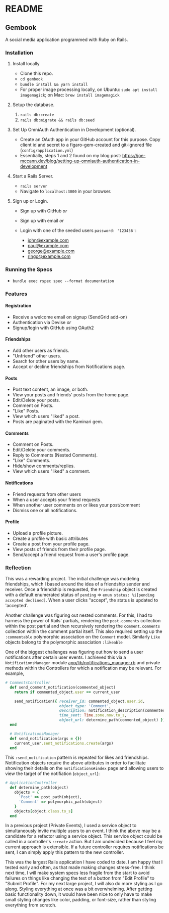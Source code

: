 # README

## Gembook

A social media application programmed with Ruby on Rails.

### Installation

1. Install locally

    - Clone this repo.
    - `cd gembook`
    - `bundle install && yarn install`
    -  For proper image processing locally, on Ubuntu: `sudo apt install imagemagick`; on Mac: `brew install imagemagick`

  1. Setup the database.
      1. `rails db:create`
      2. `rails db:migrate && rails db:seed`

2. Set Up OmniAuth Authentication in Development (optional).
    - Create an OAuth app in your GitHub account for this purpose. Copy client id and secret to a figaro-gem-created and git-ignored file (`config/application.yml`)
    - Essentially, steps 1 and 2 found on my blog post: https://joe-mccann.dev/blog/setting-up-omniauth-authentication-in-development 

3. Start a Rails Server.

    - `rails server`
    - Navigate to `localhost:3000` in your browser.

4. Sign up or Login.

    - Sign up with GitHub _or_
    - Sign up with email _or_
    - Login with one of the seeded users `password: '123456'`:

        - john@example.com
        - paul@example.com
        - george@example.com
        - ringo@example.com

### Running the Specs

- `bundle exec rspec spec --format documentation`

### Features

#### Registration

- Receive a welcome email on signup (SendGrid add-on)
- Authentication via Devise _or_
- Signup/login with GitHub using OAuth2

#### Friendships

- Add other users as friends.
- "Unfriend" other users.
- Search for other users by name.
- Accept or decline friendships from Notifications page.

#### Posts

- Post text content, an image, or both.
- View your posts and friends' posts from the home page.
- Edit/Delete your posts.
- Comment on Posts.
- "Like" Posts.
- View which users "liked" a post.
- Posts are paginated with the Kaminari gem.

#### Comments

- Comment on Posts.
- Edit/Delete your comments.
- Reply to Comments (Nested Comments).
- "Like" Comments.
- Hide/show comments/replies.
- View which users "liked" a comment.

#### Notifications

- Friend requests from other users
- When a user accepts your friend requests
- When another user comments on or likes your post/comment
- Dismiss one or all notifications.

#### Profile

- Upload a profile picture.
- Create a profile with basic attributes
- Create a post from your profile page.
- View posts of friends from their profile page.
- Send/accept a friend request from a user's profile page.


### Reflection

This was a rewarding project. The initial challenge was modeling friendships, which I based around the idea of a friendship sender and receiver. Once a friendship is requested, the `Friendship` object is created with a default enumerated status of `pending` => `enum status: %i[pending accepted declined]`. When a user clicks "accept", the status is updated to 'accepted'.

Another challenge was figuring out nested comments. For this, I had to harness the power of Rails' partials, rendering the `post.comments` collection within the post partial and then recursively rendering the `comment.comments` collection within the comment partial itself. This also required setting up the `:commentable` polymorphic association on the `Comment` model. Similarly `Like` objects belong to the polymorphic association `:likeable`

One of the biggest challenges was figuring out how to send a user notifications after certain user events. I achieved this via a `NotificationsManager` module [app/lib/notifications_manager.rb](app/lib/notifications_manager.rb) and private methods within the Controllers for which a notification may be relevant. For example,

```ruby
# CommentsController
  def send_comment_notification(commented_object)
    return if commented_object.user == current_user

    send_notification({ receiver_id: commented_object.user.id,
                        object_type: 'Comment',
                        description: notification_description(commented_object),
                        time_sent: Time.zone.now.to_s,
                        object_url: determine_path(commented_object) })
  end

  # NotificationsManager
  def send_notification(args = {})
    current_user.sent_notifications.create(args)
  end
```

This `:send_notification` pattern is repeated for likes and friendships. Notification objects require the above attributes in order to facilitate showing their details on the `notifications#index` page and allowing users to view the target of the notifiation (`object_url`):

```ruby
# ApplicationController
  def determine_path(object)
    objects = {
      'Post' => post_path(object),
      'Comment' => polymorphic_path(object)
    }
    objects[object.class.to_s]
  end
```

In a previous project (Private Events), I used a service object to simultaneously invite multiple users to an event. I think the above may be a candidate for a refactor using a service object. This service object could be called in a controller's `:create` action. But I am undecided because I feel my current approach is extensible. If a future controller requires notifications be sent, I can simply apply this pattern to the new controller.

This was the largest Rails application I have coded to date. I am happy that I tested early and often, as that made making changes stress-free. I think next time, I will make system specs less fragile from the start to avoid failures on things like changing the text of a button from "Edit Profile" to "Submit Profile". For my next large project, I will also do more styling as I go along. Styling everything at once was a bit overwhelming. After getting basic functionality down, it would have been nice to only have to make small styling changes like color, padding, or font-size, rather than styling everything from scratch.
